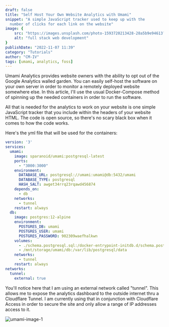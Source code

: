 ```yaml
---
draft: false
title: "Self Host Your Own Website Analytics with Umami"
snippet: "A simple JavaScript tracker used to keep up with the
  number of clicks for each link on the website"
image: {
    src: "https://images.unsplash.com/photo-1593720213428-28a5b9e94613?&fit=crop&w=430&h=240",
    alt: "full stack web development"
}
publishDate: "2022-11-07 11:39"
category: "Tutorials"
author: "CM-IV"
tags: [umami, analytics, foss]
---
```

U﻿mami Analytics provides website owners with the ability to opt out of the Google Analytics walled garden.  You can easily self-host the software on your own server in order to monitor a remotely deployed website somewhere else.  In this article, I'll use the usual Docker-Compose method of spinning up the needed containers in order to run the software.

A﻿ll that is needed for the analytics to work on your website is one simple JavaScript tracker that you include within the headers of your website HTML.  The code is open source, so there's no scary black box when it comes to how the code works.

H﻿ere's the yml file that will be used for the containers:

```yaml
version: '3'
services:
  umami:
    image: sparanoid/umami:postgresql-latest
    ports:
      - "3000:3000"
    environment:
      DATABASE_URL: postgresql://umami:umami@db:5432/umami
      DATABASE_TYPE: postgresql
      HASH_SALT: awget34rrq23rqawd456874
    depends_on:
      - db
    networks:
      - tunnel
    restart: always
  db:
    image: postgres:12-alpine
    environment:
      POSTGRES_DB: umami
      POSTGRES_USER: umami
      POSTGRES_PASSWORD: 902309waefhalkwn
    volumes:
      - ./schema.postgresql.sql:/docker-entrypoint-initdb.d/schema.postgresql.sql:ro
      - /mnt/storage/umami/db:/var/lib/postgresql/data
    networks:
      - tunnel
    restart: always
networks:
  tunnel:
    external: true
```

Y﻿ou'll notice here that I am using an external network called "tunnel".  This allows me to expose the analytics dashboard to the outside internet thru a Cloudflare Tunnel.  I am currently using that in conjunction with Cloudflare Access in order to secure the site and only allow a range of IP addresses access to it.

<img class="image" alt="umami-image-1" src="https://ik.imagekit.io/xbkhabiqcy9/img/umami2_IAg3WhLUA.webp?ik-sdk-version=javascript-1.4.3&updatedAt=1667840164653" width={860} height={392} />